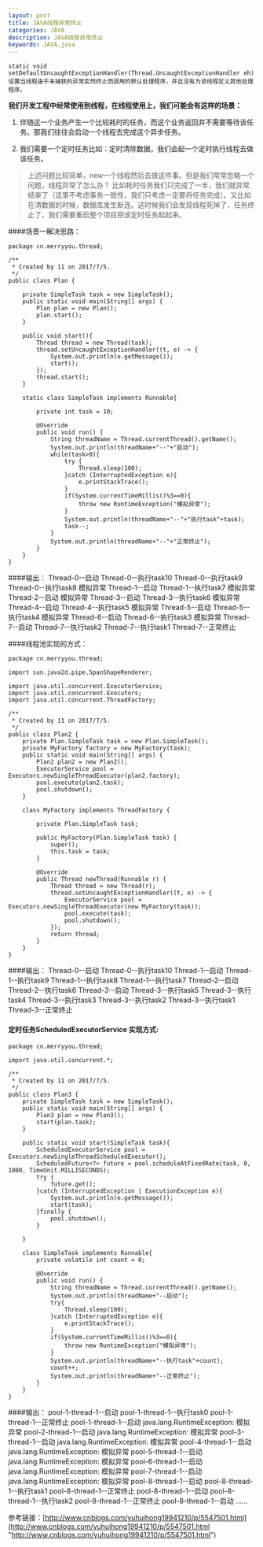 ```yaml
---
layout: post
title: JAVA线程异常终止
categories: JAVA
description: JAVA线程异常终止
keywords: JAVA,java
---
```

    static void setDefaultUncaughtExceptionHandler(Thread.UncaughtExceptionHandler eh) 
	设置当线程由于未捕获的异常突然终止而调用的默认处理程序，并且没有为该线程定义其他处理程序。  

**我们开发工程中经常使用到线程，在线程使用上，我们可能会有这样的场景：**



1. 伴随这一个业务产生一个比较耗时的任务，而这个业务返回并不需要等待该任务。那我们往往会启动一个线程去完成这个异步任务。


1. 我们需要一个定时任务比如：定时清除数据，我们会起一个定时执行线程去做该任务。
　　

> 上述问题比较简单，new一个线程然后去做这件事。但是我们常常忽略一个问题，线程异常了怎么办？
  比如耗时任务我们只完成了一半，我们就异常结束了（这里不考虑事务一致性，我们只考虑一定要将任务完成）。又比如在清数据的时候，数据库发生断连。这时候我们会发现线程死掉了，任务终止了，我们需要重启整个项目把该定时任务起起来。

####场景一解决思路：

    package cn.merryyou.thread;

	/**
	 * Created by 11 on 2017/7/5.
	 */
	public class Plan {
	
	    private SimpleTask task = new SimpleTask();
	    public static void main(String[] args) {
	        Plan plan = new Plan();
	        plan.start();
	    }
	
	    public void start(){
	        Thread thread = new Thread(task);
	        thread.setUncaughtExceptionHandler((t, e) -> {
	            System.out.println(e.getMessage());
	            start();
	        });
	        thread.start();
	    }
	
	    static class SimpleTask implements Runnable{
	
	        private int task = 10;
	
	        @Override
	        public void run() {
	            String threadName = Thread.currentThread().getName();
	            System.out.println(threadName+"--"+"启动");
	            while(task>0){
	                try {
	                    Thread.sleep(100);
	                }catch (InterruptedException e){
	                    e.printStackTrace();
	                }
	                if(System.currentTimeMillis()%3==0){
	                    throw new RuntimeException("模拟异常");
	                }
	                System.out.println(threadName+"--"+"执行task"+task);
	                task--;
	            }
	            System.out.println(threadName+"--"+"正常终止");
	        }
	    }
	}

####输出：
    Thread-0--启动
	Thread-0--执行task10
	Thread-0--执行task9
	Thread-0--执行task8
	模拟异常
	Thread-1--启动
	Thread-1--执行task7
	模拟异常
	Thread-2--启动
	模拟异常
	Thread-3--启动
	Thread-3--执行task6
	模拟异常
	Thread-4--启动
	Thread-4--执行task5
	模拟异常
	Thread-5--启动
	Thread-5--执行task4
	模拟异常
	Thread-6--启动
	Thread-6--执行task3
	模拟异常
	Thread-7--启动
	Thread-7--执行task2
	Thread-7--执行task1
	Thread-7--正常终止

####线程池实现的方式：

    package cn.merryyou.thread;

	import sun.java2d.pipe.SpanShapeRenderer;
	
	import java.util.concurrent.ExecutorService;
	import java.util.concurrent.Executors;
	import java.util.concurrent.ThreadFactory;
	
	/**
	 * Created by 11 on 2017/7/5.
	 */
	public class Plan2 {
	    private Plan.SimpleTask task = new Plan.SimpleTask();
	    private MyFactory factory = new MyFactory(task);
	    public static void main(String[] args) {
	        Plan2 plan2 = new Plan2();
	        ExecutorService pool = Executors.newSingleThreadExecutor(plan2.factory);
	        pool.execute(plan2.task);
	        pool.shutdown();
	    }
	
	    class MyFactory implements ThreadFactory {
	
	        private Plan.SimpleTask task;
	
	        public MyFactory(Plan.SimpleTask task) {
	            super();
	            this.task = task;
	        }
	
	        @Override
	        public Thread newThread(Runnable r) {
	            Thread thread = new Thread(r);
	            thread.setUncaughtExceptionHandler((t, e) -> {
	                ExecutorService pool = Executors.newSingleThreadExecutor(new MyFactory(task));
	                pool.execute(task);
	                pool.shutdown();
	            });
	            return thread;
	        }
	    }
	}

####输出：
    Thread-0--启动
	Thread-0--执行task10
	Thread-1--启动
	Thread-1--执行task9
	Thread-1--执行task8
	Thread-1--执行task7
	Thread-2--启动
	Thread-2--执行task6
	Thread-3--启动
	Thread-3--执行task5
	Thread-3--执行task4
	Thread-3--执行task3
	Thread-3--执行task2
	Thread-3--执行task1
	Thread-3--正常终止

#### 定时任务ScheduledExecutorService 实现方式:

    package cn.merryyou.thread;

	import java.util.concurrent.*;
	
	/**
	 * Created by 11 on 2017/7/5.
	 */
	public class Plan3 {
	    private SimpleTask task = new SimpleTask();
	    public static void main(String[] args) {
	        Plan3 plan = new Plan3();
	        start(plan.task);
	    }
	
	    public static void start(SimpleTask task){
	        ScheduledExecutorService pool = Executors.newSingleThreadScheduledExecutor();
	        ScheduledFuture<?> future = pool.scheduleAtFixedRate(task, 0, 1000, TimeUnit.MILLISECONDS);
	        try {
	            future.get();
	        }catch (InterruptedException | ExecutionException e){
	            System.out.println(e.getMessage());
	            start(task);
	        }finally {
	            pool.shutdown();
	        }
	
	    }
	
	    class SimpleTask implements Runnable{
	        private volatile int count = 0;
	
	        @Override
	        public void run() {
	            String threadName = Thread.currentThread().getName();
	            System.out.println(threadName+"--启动");
	            try{
	                Thread.sleep(100);
	            }catch (InterruptedException e){
	                e.printStackTrace();
	            }
	            if(System.currentTimeMillis()%3==0){
	                throw new RuntimeException("模拟异常");
	            }
	            System.out.println(threadName+"--执行task"+count);
	            count++;
	            System.out.println(threadName+"--正常终止");
	        }
	    }
	}

####输出：
    pool-1-thread-1--启动
	pool-1-thread-1--执行task0
	pool-1-thread-1--正常终止
	pool-1-thread-1--启动
	java.lang.RuntimeException: 模拟异常
	pool-2-thread-1--启动
	java.lang.RuntimeException: 模拟异常
	pool-3-thread-1--启动
	java.lang.RuntimeException: 模拟异常
	pool-4-thread-1--启动
	java.lang.RuntimeException: 模拟异常
	pool-5-thread-1--启动
	java.lang.RuntimeException: 模拟异常
	pool-6-thread-1--启动
	java.lang.RuntimeException: 模拟异常
	pool-7-thread-1--启动
	java.lang.RuntimeException: 模拟异常
	pool-8-thread-1--启动
	pool-8-thread-1--执行task1
	pool-8-thread-1--正常终止
	pool-8-thread-1--启动
	pool-8-thread-1--执行task2
	pool-8-thread-1--正常终止
	pool-8-thread-1--启动
	......

参考链接：[http://www.cnblogs.com/yuhuihong19941210/p/5547501.html](http://www.cnblogs.com/yuhuihong19941210/p/5547501.html "http://www.cnblogs.com/yuhuihong19941210/p/5547501.html")
